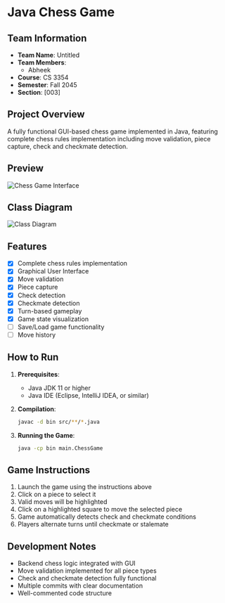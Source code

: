 # Java Chess Game

## Team Information
- **Team Name**: Untitled
- **Team Members**: 
  - Abheek
- **Course**: CS 3354
- **Semester**: Fall 2045
- **Section**: [003]

## Project Overview
A fully functional GUI-based chess game implemented in Java, featuring complete chess rules implementation including move validation, piece capture, check and checkmate detection.

## Preview
![Chess Game Interface](path_to_screenshot.png)
<!-- Add your game interface screenshot here -->

## Class Diagram
![Class Diagram](path_to_class_diagram.png)
<!-- Add your UML class diagram here -->

## Features
- [x] Complete chess rules implementation
- [x] Graphical User Interface
- [x] Move validation
- [x] Piece capture
- [x] Check detection
- [x] Checkmate detection
- [x] Turn-based gameplay
- [x] Game state visualization
- [ ] Save/Load game functionality
- [ ] Move history
<!-- Add or modify features as implemented -->

## How to Run
1. **Prerequisites**:
   - Java JDK 11 or higher
   - Java IDE (Eclipse, IntelliJ IDEA, or similar)

2. **Compilation**:
   ```bash
   javac -d bin src/**/*.java
   ```

3. **Running the Game**:
   ```bash
   java -cp bin main.ChessGame
   ```

## Game Instructions
1. Launch the game using the instructions above
2. Click on a piece to select it
3. Valid moves will be highlighted
4. Click on a highlighted square to move the selected piece
5. Game automatically detects check and checkmate conditions
6. Players alternate turns until checkmate or stalemate

## Development Notes
- Backend chess logic integrated with GUI
- Move validation implemented for all piece types
- Check and checkmate detection fully functional
- Multiple commits with clear documentation
- Well-commented code structure
